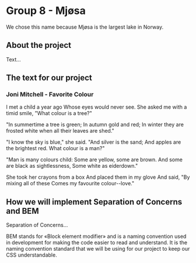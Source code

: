 # Group 8 - Mjøsa
We chose this name because Mjøsa is the largest lake in Norway.
## About the project
Text...

## The text for our project

### Joni Mitchell - Favorite Colour
I met a child a year ago
Whose eyes would never see.
She asked me with a timid smile,
"What colour is a tree?"

"In summertime a tree is green;
In autumn gold and red;
In winter they are frosted white
when all their leaves are shed."

"I know the sky is blue," she said.
"And silver is the sand;
And apples are the brightest red.
What colour is a man?"

"Man is many colours child:
Some are yellow, some are brown.
And some are black as sightlessness,
Some white as eiderdown."

She took her crayons from a box
And placed them in my glove
And said, "By mixing all of these
Comes my favourite colour--love."

## How we will implement Separation of Concerns and BEM
Separation of Concerns...

BEM stands for «Block element modifier» and is a naming convention used in development for making the code easier to read and understand. It is the naming convention standard that we will be using for our project to keep our CSS understandable.
